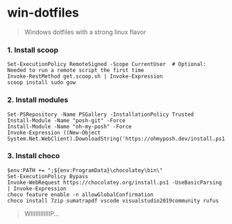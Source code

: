 # win-dotfiles
> Windows dotfiles with a strong linux flavor

### 1. Install scoop
```
Set-ExecutionPolicy RemoteSigned -Scope CurrentUser  # Optional: Needed to run a remote script the first time
Invoke-RestMethod get.scoop.sh | Invoke-Expression
scoop install sudo gow
```
### 2. Install modules
```
Set-PSRepository -Name PSGallery -InstallationPolicy Trusted
Install-Module -Name "posh-git" -Force
Install-Module -Name "oh-my-posh" -Force
Invoke-Expression ((New-Object System.Net.WebClient).DownloadString('https://ohmyposh.dev/install.ps1'))
```
### 3. Install choco
```
$env:PATH += ";${env:ProgramData}\chocolatey\bin\"
Set-ExecutionPolicy Bypass
Invoke-WebRequest https://chocolatey.org/install.ps1 -UseBasicParsing | Invoke-Expression
choco feature enable -n allowGlobalConfirmation
choco install 7zip sumatrapdf vscode visualstudio2019community rufus
```

> WIIIIIIIIIIIIP...

